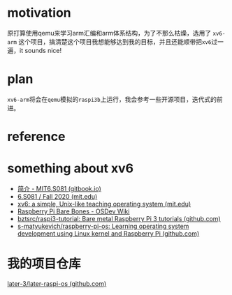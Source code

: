 # motivation

原打算使用qemu来学习arm汇编和arm体系结构，为了不那么枯燥，选用了 `xv6-arm` 这个项目，搞清楚这个项目我想能够达到我的目标，并且还能顺带把`xv6`过一遍，it sounds nice!

# plan
`xv6-arm`将会在`qemu`模拟的`raspi3b`上运行，我会参考一些开源项目，迭代式的前进。

# reference
# something about xv6
- [简介 - MIT6.S081 (gitbook.io)](https://mit-public-courses-cn-translatio.gitbook.io/mit6-s081/)
- [6.S081 / Fall 2020 (mit.edu)](https://pdos.csail.mit.edu/6.S081/2020/tools.html)
- [xv6: a simple, Unix-like teaching operating system (mit.edu)](https://pdos.csail.mit.edu/6.S081/2020/xv6/book-riscv-rev1.pdf)
- [Raspberry Pi Bare Bones - OSDev Wiki](https://wiki.osdev.org/Raspberry_Pi_Bare_Bones)
- [bztsrc/raspi3-tutorial: Bare metal Raspberry Pi 3 tutorials (github.com)](https://github.com/bztsrc/raspi3-tutorial)
- [s-matyukevich/raspberry-pi-os: Learning operating system development using Linux kernel and Raspberry Pi (github.com)](https://github.com/s-matyukevich/raspberry-pi-os)

# 我的项目仓库
[later-3/later-raspi-os (github.com)](https://github.com/later-3/later-raspi-os)

